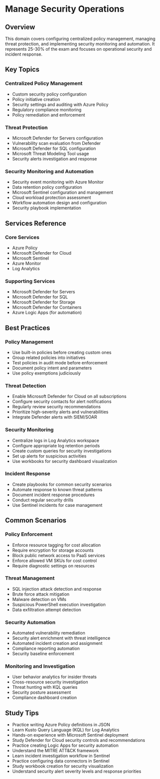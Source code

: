 # Manage Security Operations

## Overview
This domain covers configuring centralized policy management, managing threat protection, and implementing security monitoring and automation. It represents 25-30% of the exam and focuses on operational security and incident response.

## Key Topics

### Centralized Policy Management
- Custom security policy configuration
- Policy initiative creation
- Security settings and auditing with Azure Policy
- Regulatory compliance monitoring
- Policy remediation and enforcement

### Threat Protection
- Microsoft Defender for Servers configuration
- Vulnerability scan evaluation from Defender
- Microsoft Defender for SQL configuration
- Microsoft Threat Modeling Tool usage
- Security alerts investigation and response

### Security Monitoring and Automation
- Security event monitoring with Azure Monitor
- Data retention policy configuration
- Microsoft Sentinel configuration and management
- Cloud workload protection assessment
- Workflow automation design and configuration
- Security playbook implementation

## Services Reference

### Core Services
- Azure Policy
- Microsoft Defender for Cloud
- Microsoft Sentinel
- Azure Monitor
- Log Analytics

### Supporting Services
- Microsoft Defender for Servers
- Microsoft Defender for SQL
- Microsoft Defender for Storage
- Microsoft Defender for Containers
- Azure Logic Apps (for automation)

## Best Practices

### Policy Management
- Use built-in policies before creating custom ones
- Group related policies into initiatives
- Test policies in audit mode before enforcement
- Document policy intent and parameters
- Use policy exemptions judiciously

### Threat Detection
- Enable Microsoft Defender for Cloud on all subscriptions
- Configure security contacts for alert notifications
- Regularly review security recommendations
- Prioritize high-severity alerts and vulnerabilities
- Integrate Defender alerts with SIEM/SOAR

### Security Monitoring
- Centralize logs in Log Analytics workspace
- Configure appropriate log retention periods
- Create custom queries for security investigations
- Set up alerts for suspicious activities
- Use workbooks for security dashboard visualization

### Incident Response
- Create playbooks for common security scenarios
- Automate response to known threat patterns
- Document incident response procedures
- Conduct regular security drills
- Use Sentinel incidents for case management

## Common Scenarios

### Policy Enforcement
- Enforce resource tagging for cost allocation
- Require encryption for storage accounts
- Block public network access to PaaS services
- Enforce allowed VM SKUs for cost control
- Require diagnostic settings on resources

### Threat Management
- SQL injection attack detection and response
- Brute force attack mitigation
- Malware detection on VMs
- Suspicious PowerShell execution investigation
- Data exfiltration attempt detection

### Security Automation
- Automated vulnerability remediation
- Security alert enrichment with threat intelligence
- Automated incident creation and assignment
- Compliance reporting automation
- Security baseline enforcement

### Monitoring and Investigation
- User behavior analytics for insider threats
- Cross-resource security investigation
- Threat hunting with KQL queries
- Security posture assessment
- Compliance dashboard creation

## Study Tips

- Practice writing Azure Policy definitions in JSON
- Learn Kusto Query Language (KQL) for Log Analytics
- Hands-on experience with Microsoft Sentinel deployment
- Study Defender for Cloud security controls and recommendations
- Practice creating Logic Apps for security automation
- Understand the MITRE ATT&CK framework
- Learn incident investigation workflow in Sentinel
- Practice configuring data connectors in Sentinel
- Study workbook creation for security visualization
- Understand security alert severity levels and response priorities
